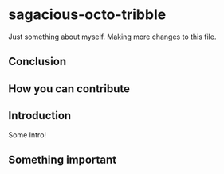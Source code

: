 # sagacious-octo-tribble

Just something about myself.
Making more changes to this file.

## Conclusion

## How you can contribute

## Introduction
Some Intro! 

## Something important




